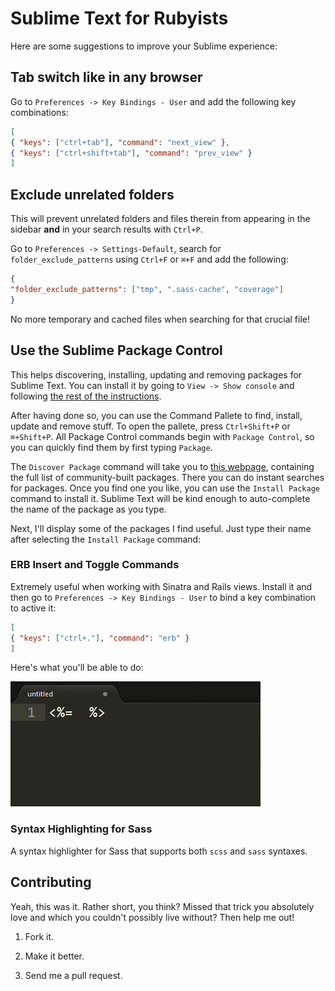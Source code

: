 # Sublime Text for Rubyists

Here are some suggestions to improve your Sublime experience:

## Tab switch like in any browser

Go to `Preferences -> Key Bindings - User` and add the following key combinations:

```json
[
{ "keys": ["ctrl+tab"], "command": "next_view" },
{ "keys": ["ctrl+shift+tab"], "command": "prev_view" }
]
```

## Exclude unrelated folders

This will prevent unrelated folders and files therein from appearing in the sidebar **and** in your search results with `Ctrl+P`.

Go to `Preferences -> Settings-Default`, search for `folder_exclude_patterns` using `Ctrl+F` or `⌘+F` and add the following:

```json
{
"folder_exclude_patterns": ["tmp", ".sass-cache", "coverage"]
}
```

No more temporary and cached files when searching for that crucial file!

## Use the Sublime Package Control

This helps discovering, installing, updating and removing packages for Sublime Text. You can install it by going to `View -> Show console` and following [the rest of the instructions](http://wbond.net/sublime_packages/package_control/installation).

After having done so, you can use the Command Pallete to find, install, update and remove stuff. To open the pallete, press `Ctrl+Shift+P` or `⌘+Shift+P`. All Package Control commands begin with `Package Control`, so you can quickly find them by first typing `Package`.

The `Discover Package` command will take you to [this webpage](http://wbond.net/sublime_packages/community), containing the full list of community-built packages. There you can do instant searches for packages. Once you find one you like, you can use the `Install Package` command to install it. Sublime Text will be kind enough to auto-complete the name of the package as you type.

Next, I'll display some of the packages I find useful. Just type their name after selecting the `Install Package` command:

### ERB Insert and Toggle Commands

Extremely useful when working with Sinatra and Rails views. Install it and then go to `Preferences -> Key Bindings - User` to bind a key combination to active it:

```json
[
{ "keys": ["ctrl+."], "command": "erb" }
]
```

Here's what you'll be able to do:

<img src="https://github.com/GuilhermeSimoes/Sublime4Ruby/raw/master/images/erb.gif" />

### Syntax Highlighting for Sass

A syntax highlighter for Sass that supports both `scss` and `sass` syntaxes.

## Contributing

Yeah, this was it. Rather short, you think? Missed that trick you absolutely love and which you couldn't possibly live without? Then help me out!

1. Fork it.

2. Make it better.

3. Send me a pull request.
